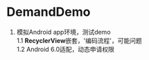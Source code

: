 # DemandDemo

1. 模拟Android app环境，测试demo  
1.1 **RecyclerView**嵌套，'编码流程'，可能问题  
1.2 Android 6.0适配，动态申请权限